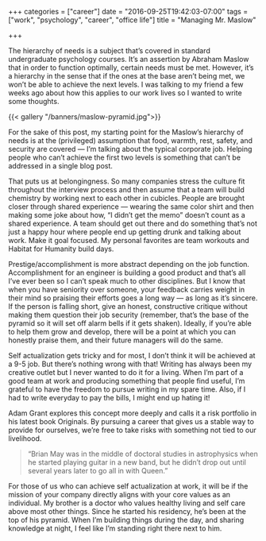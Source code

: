 +++
categories = ["career"]
date = "2016-09-25T19:42:03-07:00"
tags = ["work", "psychology", "career", "office life"]
title = "Managing Mr. Maslow"

+++

The hierarchy of needs is a subject that’s covered in standard undergraduate psychology courses. It’s an assertion by Abraham Maslow that in order to function optimally, certain needs must be met. However, it’s a hierarchy in the sense that if the ones at the base aren’t being met, we won’t be able to achieve the next levels. I was talking to my friend a few weeks ago about how this applies to our work lives so I wanted to write some thoughts.

{{< gallery
"/banners/maslow-pyramid.jpg">}}

For the sake of this post, my starting point for the Maslow’s hierarchy of needs is at the (privileged) assumption that food, warmth, rest, safety, and security are covered — I’m talking about the typical corporate job. Helping people who can’t achieve the first two levels is something that can’t be addressed in a single blog post. 

That puts us at belongingness. So many companies stress the culture fit throughout the interview process and then assume that a team will build chemistry by working next to each other in cubicles. People are brought closer through shared experience — wearing the same color shirt and then making some joke about how, “I didn’t get the memo” doesn’t count as a shared experience. A team should get out there and do something that’s not just a happy hour where people end up getting drunk and talking about work. Make it goal focused. My personal favorites are team workouts and Habitat for Humanity build days.

Prestige/accomplishment is more abstract depending on the job function. Accomplishment for an engineer is building a good product and that’s all I’ve ever been so I can’t speak much to other disciplines. But I know that when you have seniority over someone, your feedback carries weight in their mind so praising their efforts goes a long way — as long as it’s sincere. If the person is falling short, give an honest, constructive critique without making them question their job security (remember, that’s the base of the pyramid so it will set off alarm bells if it gets shaken). Ideally, if you’re able to help them grow and develop, there will be a point at which you can honestly praise them, and their future managers will do the same. 

Self actualization gets tricky and for most, I don’t think it will be achieved at a 9-5 job. But there’s nothing wrong with that! Writing has always been my creative outlet but I never wanted to do it for a living. When I’m part of a good team at work and producing something that people find useful, I’m grateful to have the freedom to pursue writing in my spare time. Also, if I had to write everyday to pay the bills, I might end up hating it! 

Adam Grant explores this concept more deeply and calls it a risk portfolio in his latest book Originals. By pursuing a career that gives us a stable way to provide for ourselves, we’re free to take risks with something not tied to our livelihood. 

>“Brian May was in the middle of doctoral studies in astrophysics when he started playing guitar in a new band, but he didn’t drop out until several years later to go all in with Queen.”

For those of us who can achieve self actualization at work, it will be if the mission of your company directly aligns with your core values as an individual. My brother is a doctor who values healthy living and self care above most other things. Since he started his residency, he’s been at the top of his pyramid. When I’m building things during the day, and sharing knowledge at night, I feel like I’m standing right there next to him.

